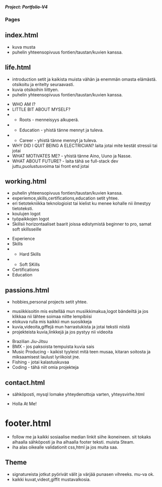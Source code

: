 ##### Project: Portfolio-V4 #####

### Pages ###
## index.html ##
* kuva musta
* puhelin yhteensopivuus fontien/taustan/kuvien kanssa.


## life.html ##
* introduction setit ja kaikista muista vähän ja enemmän omasta elämästä. otsikoitu ja eritelty seuraavasti.
* kuvia otsikoihin liittyen.
* puhelin yhteensopivuus fontien/taustan/kuvien kanssa.

+ WHO AM I?
+ LITTLE BIT ABOUT MYSELF?
+ + Roots - menneisyys alkuperä.
+ + Education - yhistä tänne mennyt ja tuleva.
+ + Career - yhistä tänne mennyt ja tuleva.
+ WHY DID I QUIT BEING A ELECTRICIAN? laita jotai mite kestät stressii tai jotai
+ WHAT MOTIVATES ME? - yhistä tänne Aino, Uuno ja Nasse.
+ WHAT ABOUT FUTURE?  - laita tähä se full-stack dev juttu,puolustusvoima tai front end jotai

## working.html ##
* puhelin yhteensopivuus fontien/taustan/kuvien kanssa.
* experiemce,skills,certifications,education setit yhtee.
* eri tietotekniikka teknologioist tai kielist ku menee kohalle nii ilmestyy tietoteksti.
* koulujen logot
* työpaikkojen logot
* Skillsii horizontaaliset baarit joissa edistymistä beginner to pro, samat soft skillsseille

+ Experience
+ Skills
+ + Hard Skills
+ + Soft SKills
+ Certifications
+ Education

## passions.html ##
* hobbies,personal projects setit yhtee.
- musiikkisoitin mis esitellää mun musiikkimakua,logot bändeiltä ja jos klikkaa nii lähtee soimaa niitte lempibiisi
- elokuva rulla mis kaikkii mun suosikkeja
- kuvia,videoita,giffejä mun harrastukista ja jotai tekstii niistä
- projekteista kuvia,linkkejä ja jos pystyy nii videoita

+ Brazilian Jiu-Jitsu
+ BMX - jos paksoista tempuista kuvia sais
+ Music Producing - kaikist tyyleist mitä teen musaa, kitaran soitosta ja miksaamisest laulust lyriikoist jne.
+ Fishing - jotai kalastuskuvaa
+ Coding - tähä niit omia projekteja

## contact.html ##
* sähköposti, mysql lomake yhteydenottoja varten, yhteysvirhe.html

+ Holla At Me!



# footer.html #
* follow me ja kaikki sosiaalise median linkit siihe ikoneineen. sit tokaks alhaalla sähköposti ja iha alhaalla footer teksti. muista Steam.
* iha alas oikealle validationit css,html ja jos muita saa.


## Theme ##
- signatureista jotkut pyörivät välit ja värjää punasen vihreeks. mu-va ok.
- kaikki kuvat,videot,giffit mustavalkosia.

